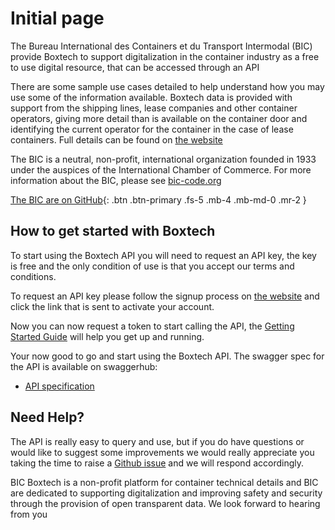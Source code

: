 # Initial page

The Bureau International des Containers et du Transport Intermodal \(BIC\) provide Boxtech to support digitalization in the container industry as a free to use digital resource, that can be accessed through an API

There are some sample use cases detailed to help understand how you may use some of the information available. Boxtech data is provided with support from the shipping lines, lease companies and other container operators, giving more detail than is available on the container door and identifying the current operator for the container in the case of lease containers. Full details can be found on [the website](http://www.bic-boxtech.org)

The BIC is a neutral, non-profit, international organization founded in 1933 under the auspices of the International Chamber of Commerce. For more information about the BIC, please see [bic-code.org](https://www.bic-code.org)

[The BIC are on GitHub](https://github.com/bic-boxtech/){: .btn .btn-primary .fs-5 .mb-4 .mb-md-0 .mr-2 }

## How to get started with Boxtech

To start using the Boxtech API you will need to request an API key, the key is free and the only condition of use is that you accept our terms and conditions.

To request an API key please follow the signup process on [the website](https://www.bic-boxtech.org/sign-up/) and click the link that is sent to activate your account.

Now you can now request a token to start calling the API, the [Getting Started Guide](https://github.com/bic-org/Boxtech/tree/5a6f9f47d4bb5d40efeb2974b019039840db90a0/manualtests/manualtests.md) will help you get up and running.

Your now good to go and start using the Boxtech API. The swagger spec for the API is available on swaggerhub:

* [API specification](https://app.swaggerhub.com/apis/BIC-ORG/Boxtech/2.0)

## Need Help?

The API is really easy to query and use, but if you do have questions or would like to suggest some improvements we would really appreciate you taking the time to raise a [Github issue](https://github.com/bic-boxtech/BIC-BoxTech-API-Samples/issues/) and we will respond accordingly.

BIC Boxtech is a non-profit platform for container technical details and BIC are dedicated to supporting digitalization and improving safety and security through the provision of open transparent data. We look forward to hearing from you

